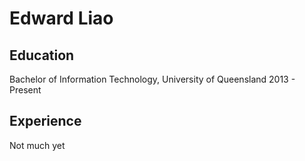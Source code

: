 # Edward Liao

## Education
Bachelor of Information Technology, University of Queensland
2013 - Present

## Experience
Not much yet
